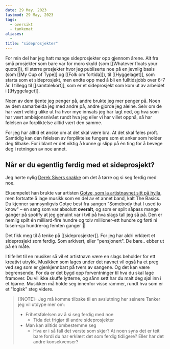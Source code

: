```yaml
---
date: 29 May, 2023
lastmod: 29 May, 2023
tags:
  - oversikt
  - tankemat
aliases:
  - 
title: "sideprosjekter"
---
```

For min del har jeg hatt mange sideprosjekter opp gjennom årene. Alt fra små prosjekter som bare var for moro skyld (som [[Whatever floats your quote]]), til større prosjekter hvor jeg publiserte noe på en jevnlig basis (som [[My Cup of Type]] og [[Folk om fortida]]), til [[Hyggelaget]], som starta som et sideprosjekt, men endte opp med å bli en fulltidsjobb over 6-7 år. I tillegg til [[samtalekort]], som er et sideprosjekt som kom ut av arbeidet i [[Hyggelaget]].

Noen av dem tjente jeg penger på, andre brukte jeg mer penger på. Noen av dem samarbeida jeg med andre på, andre gjorde jeg aleine. Selv om de har vært veldig ulike ut fra hvor mye innsats jeg har lagt ned, og hva som har vært ambisjonsnivået rundt hva jeg eller vi har villet oppnå, så har følelsen av forpliktelse alltid vært den samme.

For jeg har alltid et ønske om at det skal være bra. At det skal føles proft. Samtidig kan den følelsen av forpliktelse fungere som et anker som holder deg tilbake. For i blant er det viktig å kunne gi slipp på én ting for å bevege deg i retningen av noe annet.

## Når er du egentlig ferdig med et sideprosjekt?

Jeg hørte nylig [Derek Sivers snakke](https://tim.blog/2023/04/23/derek-sivers-transcript/) om det å tørre og si seg ferdig med noe.

Eksempelet han brukte var artisten [Gotye, som la artistnavnet sitt på hylla](https://us5.campaign-archive.com/?u=34a39ebde1d9875e2c7a02245&id=349adb8b59&e=96812bc7ab), men fortsatte å lage musikk som en del av et annet band, kalt The Basics. Du kjenner sannsynligvis Gotye best fra sangen "Somebody that I used to know" – en sang som var absolutt **overalt**, og som er spilt såpass mange ganger på spotify at jeg genuint var i tvil på hva slags tall jeg så på. Den er nemlig spilt én milliard-fire hundre og tolv millioner-ett hundre og førti ni tusen-sju hundre-og femten ganger 🤯

Det fikk meg til å tenke på [[sideprosjekter]]. For jeg har aldri erklært et sideprosjekt som ferdig. Som arkivert, eller "pensjonert". De bare.. ebber ut på en måte.

I tilfellet til en musiker så vil et artistnavn være en slags beholder for ett kreativt utrykk. Musikken som lages under det navnet vil også ha et preg ved seg som er gjenkjennbart på tvers av sangene. Og det kan være begrensende. For da er det bygd opp forventninger til hva du skal lage framover. Du vil ikke skuffe lytterne, og sånn sett har du malt deg sjøl inn i et hjørne. Musikken må holde seg innenfor visse rammer, rundt hva som er et "logisk" steg videre.

> [!NOTE]- Jeg må komme tilbake til en avslutning her seinere
> Tanker jeg vil utdype mer om:
> - Frihetsfølelsen av å si seg ferdig med noe
> 	- Tida det frigjør til andre sideprosjekter
> - Man kan alltids ombestemme seg
> 	- Hva er i så fall det verste som skjer? At noen syns det er teit bare fordi du har erklært det som ferdig tidligere? Eller har det andre konsekvenser?
